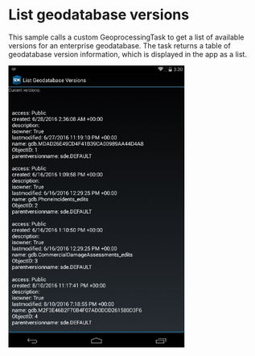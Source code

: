 # List geodatabase versions

This sample calls a custom GeoprocessingTask to get a list of available versions for an enterprise geodatabase. The task returns a table of geodatabase version information, which is displayed in the app as a list.

<img src="ListGeodatabaseVersions.jpg" width="350"/>
